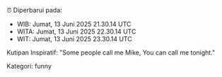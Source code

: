 ⏰ Diperbarui pada:
- WIB: Jumat, 13 Juni 2025 21.30.14 UTC
- WITA: Jumat, 13 Juni 2025 22.30.14 UTC
- WIT: Jumat, 13 Juni 2025 23.30.14 UTC

Kutipan Inspiratif:
"Some people call me Mike, You can call me tonight."


Kategori: funny

